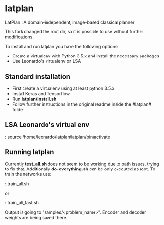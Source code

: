 # latplan
LatPlan : A domain-independent, image-based classical planner

This fork changed the root dir, so it is possible to use without further modifications.

To install and run latplan you have the following options:
- Create a virtualenv with Python 3.5.x and install the necessary packages
- Use Leonardo's virtualenv on LSA

## Standard installation
- First create a virtualenv using at least python 3.5.x.
- Install Keras and Tensorflow
- Run **latplan/install.sh**
- Follow further instructions in the original readme inside the #latplan# folder
## LSA Leonardo's virtual env
: source /home/leonardo/latplan/latplan/bin/activate

## Running latplan
Currently **test_all.sh** does not seem to be working due to path issues, trying to fix that. Additionally **do-everything.sh** can be only executed as root.
To train the networks use:

: train_all.sh

or

: train_all_fast.sh

Output is going to "samples/<problem_name>". Encoder and decoder weights are being saved there.
